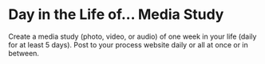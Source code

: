 # Day in the Life of... Media Study

Create a media study (photo, video, or audio) of one week in your life (daily for at least 5 days). 
Post to your process website daily or all at once or in between.
